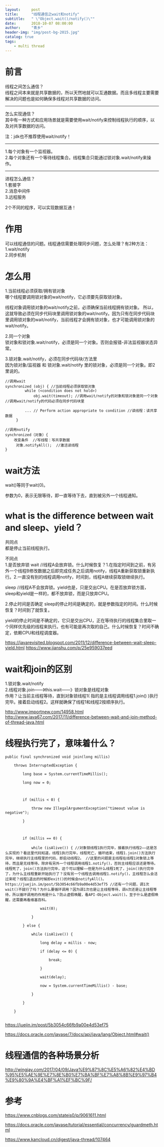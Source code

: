 ```yaml
---
layout:     post
title:      "线程通信之wait和notify"
subtitle:   " \"Object.wait()/notify()\""
date:       2018-10-07 08:00:00
author:     "青乡"
header-img: "img/post-bg-2015.jpg"
catalog: true
tags:
    - multi thread
---
```



# 前言
线程之间怎么通信？  
线程之间本来就是共享数据的，所以天然地就可以互通数据。而且多线程主要需要解决的问题也是如何确保多线程对共享数据的访问。

---
怎么实现通信？  
其中有一种方式和应用场景就是需要使用wait/notify来控制线程执行的顺序，以及对共享数据的访问。

注：jdk也不推荐使用wait/notify！

---
1.每个对象有一个监视器。  
2.每个对象还有一个等待线程集合。线程集合只能通过锁对象.wait/notify来操作。

---
进程怎么通信？  
1.套接字  
2.消息中间件  
3.远程服务

2个不同的程序，可以实现数据互通！

# 作用
可以线程通信的问题。线程通信需要处理同步问题，怎么处理？有2种方法：  
1.wait/notify  
2.同步机制

# 怎么用
1.当前线程必须获取/拥有锁对象  
哪个线程要调用锁对象的wait/notify，它必须要先获取锁对象。

线程对象调用锁对象的wait/notify之前，必须确保当前线程拥有锁对象。
所以，这就导致必须在同步代码块里调用锁对象的wait/notify。因为只有在同步代码块里调用锁对象的wait/notify，当前线程才会拥有锁对象，也才可能调用锁对象的wait/notify。

2.同一个对象  
锁对象和锁对象.wait/notify，必须是同一个对象。否则会报错-非法监视器状态异常。

3.锁对象.wait/notify，必须在同步代码块/方法里  
因为锁对象/监视器 和 锁对象.wait/notify 里的锁对象，必须是同一个对象。即2里说的。

```
//调用wait
synchronized (obj) { //当前线程必须获取锁对象 
         while (<condition does not hold>)
             obj.wait(timeout); //调用wait/notify的对象和锁对象是同一个对象 //调用wait/notify的代码必须在同步代码块里
         
         ... // Perform action appropriate to condition //读线程：读共享数据
     }

//调用notify
synchronized（对象）{
    改变条件  //写线程：写共享数据
     对象.notifyAll();  //激活读线程
}
```

# wait方法
wait()等同于wait(0)。

参数为0，表示无限等待，即一直等待下去，直到被另外一个线程通知。

# what is the difference between wait and sleep、yield？
共同点  
都是停止当前线程执行。

不同点  
1.是否放弃锁
wait //线程A会放弃锁。什么时候恢复？1.在指定时间到之前，有另外一个线程B修改数据之后即完成任务之后调用notify，线程A重新获取锁重新执行。2.一直没有别的线程调用notify，时间到，线程A继续获取锁继续执行。

sleep //线程A不会放弃锁。yield也是，只是交出CPU。在是否放弃锁方面，sleep和yield是一样的，都不放弃锁，而是只放弃CPU。

2.停止时间是否确定
sleep的停止时间是确定的，就是参数指定的时间。什么时候恢复？时间到了就恢复。

yield的停止时间是不确定的，它只是交出CPU，正在等待执行的线程集合里取一个同样优先级的线程来执行。也有可能是再次取的自己。什么时候恢复？时间不确定，依赖CPU和线程调度器。

https://javarevisited.blogspot.com/2011/12/difference-between-wait-sleep-yield.html
https://www.jianshu.com/p/25e959037eed

# wait和join的区别
1.锁对象.wait/notify  
2.线程对象.join——》this.wait——》锁对象是线程对象  
作用？让当前主线程等待，直到对象锁线程1( 指的是主线程调用线程1.join() )执行完毕。接着启动线程2。这样就确保了线程1和线程2按顺序执行。

http://www.importnew.com/14958.html
http://www.java67.com/2017/11/difference-between-wait-and-join-method-of-thread-java.html


# 线程执行完了，意味着什么？
```
public final synchronized void join(long millis)

    throws InterruptedException {

        long base = System.currentTimeMillis();

        long now = 0;



        if (millis < 0) {

            throw new IllegalArgumentException("timeout value is negative");

        }



        if (millis == 0) {

            while (isAlive()) { //对象锁线程1执行完毕，接着执行线程2——这是怎么实现的？看这里代码知道，线程1执行完毕，线程死亡，循环结束，线程1.join()方法执行完毕，继续执行主线程里的代码，即启动线程2。 //这里的问题是主线程在线程1对象锁上等待，而且是无线等待，除非有另外一个线程调用线程1.notify()，否则主线程应该还是等待。线程死了，join()方法执行完毕，这个可以理解——但是为什么线程1死了，join()执行完毕了，为什么主线程重新开始执行了？没有另一个线程去调用线程1.notify()，主线程怎么会活过来呢？线程1退出的时候即exit()的时候会notifyAll()。https://juejin.im/post/5b3054c66fb9a00e4d53ef75 //还有一个问题，调1次wait()不就行了吗？为什么要循环调用？因为调1次也是让主线程等待，调n次还是让主线程等待，所以循环调用的作用是什么？防止虚假唤醒，看API-Object.wait()。至于什么是虚假唤醒，还需要再看维基百科。

                wait(0);

            }

        } else {

            while (isAlive()) {

                long delay = millis - now;

                if (delay <= 0) {

                    break;

                }

                wait(delay);

                now = System.currentTimeMillis() - base;

            }

        }

    }


``` 
https://juejin.im/post/5b3054c66fb9a00e4d53ef75

https://docs.oracle.com/javase/7/docs/api/java/lang/Object.html#wait()


# 线程通信的各种场景分析
<a>http://wingjay.com/2017/04/09/Java%E9%87%8C%E5%A6%82%E4%BD%95%E5%AE%9E%E7%8E%B0%E7%BA%BF%E7%A8%8B%E9%97%B4%E9%80%9A%E4%BF%A1%EF%BC%9F/</a>


# 参考
<a>https://www.cnblogs.com/stateis0/p/9061611.html</a>

https://docs.oracle.com/javase/tutorial/essential/concurrency/guardmeth.html

https://www.kancloud.cn/digest/java-thread/107464








